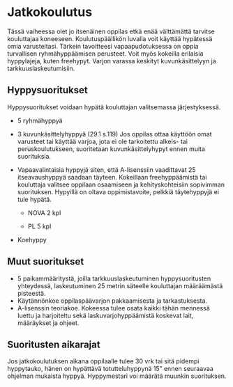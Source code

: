 # Jatkokoulutus

Tässä vaiheessa olet jo itsenäinen oppilas etkä enää välttämättä
tarvitse kouluttajaa koneeseen. Koulutuspäällikön luvalla voit käyttää
hypätessä omia varusteitasi. Tärkein tavoitteesi vapaapudotuksessa on
oppia turvallisen ryhmähyppäämisen perusteet. Voit myös kokeilla
erilaisia hyppylajeja, kuten freehypyt. Varjon varassa keskityt
kuvunkäsittelyyn ja tarkkuuslaskeutumisiin.

 ## Hyppysuoritukset  


Hyppysuoritukset voidaan hypätä kouluttajan valitsemassa järjestyksessä.
- 5 ryhmähyppyä
- 3 kuvunkäsittelyhyppyä (29.1 s.119) 
    Jos oppilas ottaa käyttöön omat varusteet tai käyttää varjoa, jota ei
    ole tarkoitettu alkeis- tai peruskoulutukseen, suoritetaan
    kuvunkäsittelyhypyt ennen muita suorituksia.
- Vapaavalintaisia hyppyjä siten, että A-lisenssiin vaadittavat 25
    itseavaushyppyä saadaan täyteen. Kokeillaan freehyppäämistä
    tai kouluttaja valitsee oppilaan osaamiseen ja kehityskohteisiin sopivimman 
    suorituksen. Hypyillä on oltava oppimistavoite, pelkkiä täytehyppyjä ei tule hypätä.

    -   NOVA 2 kpl

    -   PL 5 kpl
- Koehyppy 

 ## Muut suoritukset  

- 5 paikammääritystä, joilla tarkkuuslaskeutuminen hyppysuoritusten yhteydessä, laskeutuminen
    25 metrin säteelle kouluttajan määräämästä pisteestä.
- Käytännönkoe oppilaspäävarjon pakkaamisesta ja tarkastuksesta.
- A-lisenssin teoriakoe. Kokeessa tulee osata kaikki tähän mennessä
    luettu ja harjoiteltu sekä laskuvarjohyppäämistä koskevat lait,
    määräykset ja ohjeet.

## Suoritusten aikarajat  


Jos jatkokoulutuksen aikana oppilaalle tulee 30 vrk tai sitä pidempi
hyppytauko, hänen on hypättävä totutteluhyppynä 15” ennen seuraavaa
ohjelman mukaista hyppyä. Hyppymestari voi määrätä muunkin suorituksen.
